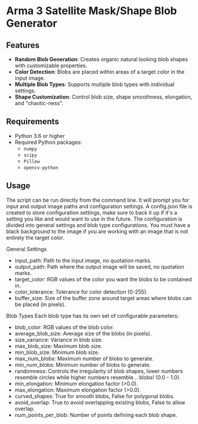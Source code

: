 # Arma 3 Satellite Mask/Shape Blob Generator

## Features

- **Random Blob Generation**: Creates organic natural looking blob shapes with customizable properties.
- **Color Detection**: Blobs are placed within areas of a target color in the input image.
- **Multiple Blob Types**: Supports multiple blob types with individual settings.
- **Shape Customization**: Control blob size, shape smoothness, elongation, and "chaotic-ness".

## Requirements

- Python 3.6 or higher
- Required Python packages:
  - `numpy`
  - `scipy`
  - `Pillow`
  - `opencv-python`

## Usage

The script can be run directly from the command line. It will prompt you for input and output image paths and configuration settings. A config.json file is created to store configuration settings, make sure to back it up if it's a setting you like and would want to use in the future. The configuration is divided into general settings and blob type configurations. You must have a black background to the image if you are working with an image that is not entirely the target color.

General Settings
- input_path: Path to the input image, no quotation marks.
- output_path: Path where the output image will be saved, no quotation marks.
- target_color: RGB values of the color you want the blobs to be contained in.
- color_tolerance: Tolerance for color detection (0-255).
- buffer_size: Size of the buffer zone around target areas where blobs can be placed (in pixels). 

Blob Types
Each blob type has its own set of configurable parameters:

- blob_color: RGB values of the blob color.
- average_blob_size: Average size of the blobs (in pixels).
- size_variance: Variance in blob size.
- max_blob_size: Maximum blob size.
- min_blob_size: Minimum blob size.
- max_num_blobs: Maximum number of blobs to generate.
- min_num_blobs: Minimum number of blobs to generate.
- randomness: Controls the irregularity of blob shapes, lower numbers resemble circles while higher numbers resemble... blobs! (0.0 - 1.0).
- min_elongation: Minimum elongation factor (>0.0).
- max_elongation: Maximum elongation factor (>0.0).
- curved_shapes: True for smooth blobs, False for polygonal blobs.
- avoid_overlap: True to avoid overlapping existing blobs, False to allow overlap.
- num_points_per_blob: Number of points defining each blob shape.
